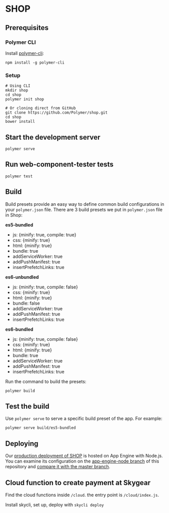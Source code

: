 # SHOP

## Prerequisites

### Polymer CLI

Install [polymer-cli](https://github.com/Polymer/polymer-cli):

    npm install -g polymer-cli

### Setup

    # Using CLI
    mkdir shop
    cd shop
    polymer init shop

    # Or cloning direct from GitHub
    git clone https://github.com/Polymer/shop.git
    cd shop
    bower install

## Start the development server

    polymer serve

## Run web-component-tester tests

    polymer test

## Build

Build presets provide an easy way to define common build configurations in your `polymer.json` file. There are 3 build presets we put in `polymer.json` file in Shop:

**es5-bundled**

- js: {minify: true, compile: true}
- css: {minify: true}
- html: {minify: true}
- bundle: true
- addServiceWorker: true
- addPushManifest: true
- insertPrefetchLinks: true

**es6-unbundled**

- js: {minify: true, compile: false}
- css: {minify: true}
- html: {minify: true}
- bundle: false
- addServiceWorker: true
- addPushManifest: true
- insertPrefetchLinks: true

**es6-bundled**

- js: {minify: true, compile: false}
- css: {minify: true}
- html: {minify: true}
- bundle: true
- addServiceWorker: true
- addPushManifest: true
- insertPrefetchLinks: true

Run the command to build the presets:

    polymer build

## Test the build

Use `polymer serve` to serve a specific build preset of the app. For example:

    polymer serve build/es5-bundled

## Deploying

Our [production deployment of SHOP](https://shop.polymer-project.org/) is hosted on App Engine with Node.js. You can examine its configuration on the [app-engine-node branch](https://github.com/Polymer/shop/tree/app-engine-node) of this repository and [compare it with the master branch](https://github.com/Polymer/shop/pull/145).

## Cloud function to create payment at Skygear

Find the cloud functions inside `/cloud`. the entry point is `/cloud/index.js`.

Install skycli, set up, deploy with `skycli deploy`

